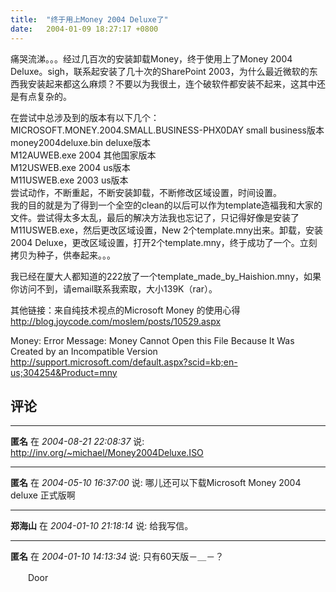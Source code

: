 ```yaml
---
title:  "终于用上Money 2004 Deluxe了"
date:   2004-01-09 18:27:17 +0800
---
```


痛哭流涕。。。经过几百次的安装卸载Money，终于使用上了Money 2004 Deluxe。sigh，联系起安装了几十次的SharePoint 2003，为什么最近微软的东西我安装起来都这么麻烦？不要以为我很土，连个破软件都安装不起来，这其中还是有点复杂的。  

在尝试中总涉及到的版本有以下几个：  
MICROSOFT.MONEY.2004.SMALL.BUSINESS-PHX0DAY small business版本  
money2004deluxe.bin deluxe版本  
M12AUWEB.exe 2004 其他国家版本  
M12USWEB.exe 2004 us版本  
M11USWEB.exe 2003 us版本  
尝试动作，不断重起，不断安装卸载，不断修改区域设置，时间设置。  
我的目的就是为了得到一个全空的clean的以后可以作为template造福我和大家的文件。尝试得太多太乱，最后的解决方法我也忘记了，只记得好像是安装了M11USWEB.exe，然后更改区域设置，New 2个template.mny出来。卸载，安装2004 Deluxe，更改区域设置，打开2个template.mny，终于成功了一个。立刻拷贝为种子，供奉起来。。。  

我已经在厦大人都知道的222放了一个template_made_by_Haishion.mny，如果你访问不到，请email联系我索取，大小139K（rar）。  

其他链接：来自纯技术视点的Microsoft Money 的使用心得 http://blog.joycode.com/moslem/posts/10529.aspx   

Money: Error Message: Money Cannot Open this File Because It Was Created by an Incompatible Version http://support.microsoft.com/default.aspx?scid=kb;en-us;304254&Product=mny   


## 评论

*****
**匿名** 在 *2004-08-21 22:08:37* 说: http://inv.org/~michael/Money2004Deluxe.ISO


*****
**匿名** 在 *2004-05-10 16:37:00* 说: 哪儿还可以下载Microsoft Money 2004 deluxe 正式版啊

*****
**郑海山** 在 *2004-01-10 21:18:14* 说: 给我写信。

*****
**匿名** 在 *2004-01-10 14:13:34* 说: 只有60天版－＿－？　

　　Door

